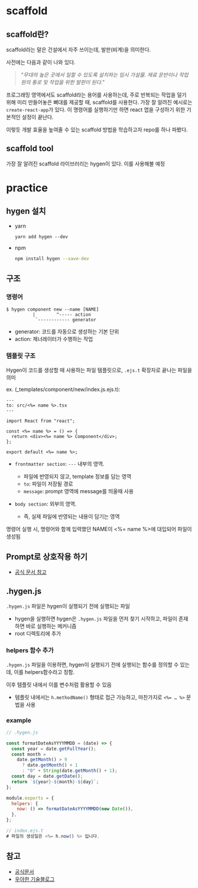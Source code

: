 # scaffold
## scaffold란?
scaffold라는 말은 건설에서 자주 쓰이는데, 발판(비계)을 의미한다.

사전에는 다음과 같이 나와 있다.
> *"무대의 높은 곳에서 일할 수 있도록 설치하는 임시 가설물. 재료 운반이나 작업원의 통로 및 작업을 위한 발판이 된다."*

프로그래밍 영역에서도 scaffold라는 용어를 사용하는데, 주로 반복되는 작업을 덜기 위해 미리 만들어놓은 뼈대를 제공할 때, scaffold를 사용한다.
가장 잘 알려진 예시로는 `create-react-app`가 있다. 이 명령어를 실행하기만 하면 react 앱을 구성하기 위한 기본적인 설정이 끝난다.

이렇듯 개발 효율을 높여줄 수 있는 scaffold 방법을 학습하고자 repo를 하나 파봤다.

## scaffold tool
가장 잘 알려진 scaffold 라이브러리는 hygen이 있다. 이를 사용해볼 예정


# practice 
## hygen 설치

- yarn

  ```
  yarn add hygen --dev
  ```

- npm
  ```sh
  npm install hygen --save-dev
  ```

## 구조

### 명령어

```
$ hygen component new --name [NAME]
          |        ^----- action
           `------------ generator
```

- generator: 코드를 자동으로 생성하는 기본 단위
- action: 제너레이터가 수행하는 작업

### 템플릿 구조

Hygen이 코드를 생성할 때 사용하는 파일 템플릿으로, `.ejs.t` 확장자로 끝나는 파일을 의미

ex. (\_templates/component/new/index.js.ejs.t):

```ejs.t
---
to: src/<%= name %>.tsx
---

import React from "react";

const <%= name %> = () => {
  return <div><%= name %> Component</div>;
};

export default <%= name %>;
```

- `frontmatter section`: `---` 내부의 영역.

  - 파일에 반영되지 않고, template 정보를 담는 영역
  - `to`: 파일이 저장될 경로
  - `message`: prompt 영역에 message를 띄울때 사용

- `body section`: 외부의 영역.

  - 즉, 실제 파일에 반영되는 내용이 담기는 영역

명령어 실행 시, 명령어와 함께 입력했던 NAME이 <%= name %>에 대입되어 파일이 생성됨

## Prompt로 상호작용 하기

- [공식 문서 참고](https://web.archive.org/web/20230417132443/http://www.hygen.io/docs/generators#interactive-prompt)

## .hygen.js

`.hygen.js` 파일은 hygen이 실행되기 전에 실행되는 파일

- hygen을 실행하면 hygen은 `.hygen.js` 파일을 먼저 찾기 시작하고, 파일이 존재하면 바로 실행하는 메커니즘
- root 디렉토리에 추가

### helpers 함수 추가

`.hygen.js` 파일을 이용하면, hygen이 실행되기 전에 실행되는 함수를 정의할 수 있는데, 이를 helpers함수라고 칭함.

이후 템플릿 내에서 이를 변수처럼 활용할 수 있음

- 템플릿 내에서는 `h.methodName()` 형태로 접근 가능하고, 마찬가지로 `<%= … %>` 문법을 사용

### **example**

```jsx
// .hygen.js

const formatDateAsYYYYMMDD = (date) => {
  const year = date.getFullYear();
  const month =
    date.getMonth() > 9
      ? date.getMonth() + 1
      : "0" + String(date.getMonth() + 1);
  const day = date.getDate();
  return `${year}-${month}-${day}`;
};

module.exports = {
  helpers: {
    now: () => formatDateAsYYYYMMDD(new Date()),
  },
};
```

```jsx
// index.ejs.t
# 파일의 생성일은 <%= h.now() %> 입니다.
```


## 참고

- [공식문서](https://web.archive.org/web/20230417132443/http://www.hygen.io/docs)
- [우아한 기술블로그](https://techblog.woowahan.com/12548)
